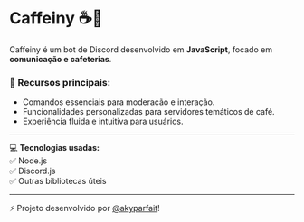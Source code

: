 # Caffeiny ☕🤖  

Caffeiny é um bot de Discord desenvolvido em **JavaScript**, focado em **comunicação e cafeterias**.  

### 🔹 Recursos principais:
- Comandos essenciais para moderação e interação.  
- Funcionalidades personalizadas para servidores temáticos de café.  
- Experiência fluida e intuitiva para usuários.  

---
💻 **Tecnologias usadas:**  
✅ Node.js  
✅ Discord.js  
✅ Outras bibliotecas úteis  

---
⚡ Projeto desenvolvido por [@akyparfait](https://github.com/akyparfait)!  
